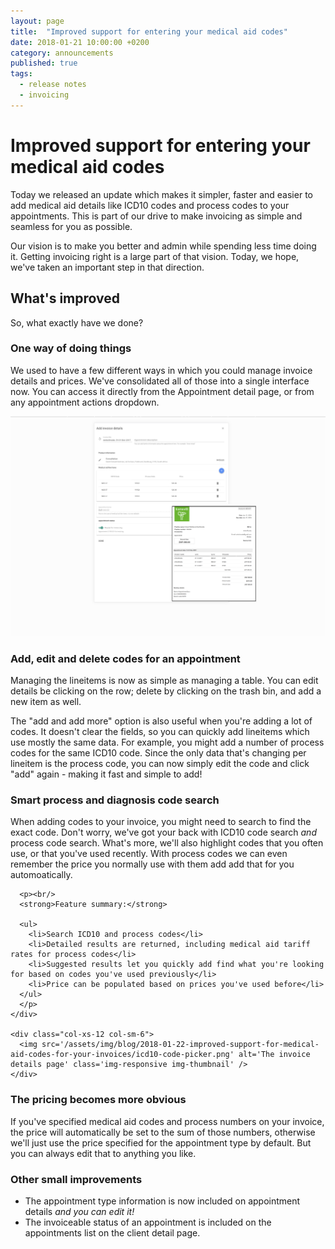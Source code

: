 ```yaml
---
layout: page
title:  "Improved support for entering your medical aid codes"
date: 2018-01-21 10:00:00 +0200
category: announcements
published: true
tags:
  - release notes
  - invoicing
---
```

# Improved support for entering your medical aid codes

Today we released an update which makes it simpler, faster and easier to add medical aid details like ICD10 codes and process codes to your appointments. This is part of our drive to make invoicing as simple and seamless for you as possible.

Our vision is to make you better and admin while spending less time doing it. Getting invoicing right is a large part of that vision. Today, we hope, we've taken an important step in that direction.

## What's improved

So, what exactly have we done?

### One way of doing things

We used to have a few different ways in which you could manage invoice details and prices. We've consolidated all of those into a single interface now. You can access it directly from the Appointment detail page, or from any appointment actions dropdown.

<img src='/assets/img/blog/2018-01-22-improved-support-for-medical-aid-codes-for-your-invoices/invoice-details-page.png' alt='The invoice details page' class='img-responsive img-thumbnail' />

### Add, edit and delete codes for an appointment

Managing the lineitems is now as simple as managing a table. You can edit details be clicking on the row; delete by clicking on the trash bin, and add a new item as well.

The "add and add more" option is also useful when you're adding a lot of codes. It doesn't clear the fields, so you can quickly add lineitems which use mostly the same data. For example, you might add a number of process codes for the same ICD10 code. Since the only data that's changing per lineitem is the process code, you can now simply edit the code and click "add" again - making it fast and simple to add!

<div class='block' >

  <h3>Smart process and diagnosis code search</h3>

  <div class="row my-4">
    <div class="col-xs-12 col-sm-6">
      When adding codes to your invoice, you might need to search to find the exact code. Don't worry, we've got your back with ICD10 code search <i>and</i> process code search. What's more, we'll also highlight codes that you often use, or that you've used recently. With process codes we can even remember the price you normally use with them add add that for you automoatically.

      <p><br/>
      <strong>Feature summary:</strong>

      <ul>
        <li>Search ICD10 and process codes</li>
        <li>Detailed results are returned, including medical aid tariff rates for process codes</li>
        <li>Suggested results let you quickly add find what you're looking for based on codes you've used previously</li>
        <li>Price can be populated based on prices you've used before</li>
      </ul>
      </p>
    </div>

    <div class="col-xs-12 col-sm-6">
      <img src='/assets/img/blog/2018-01-22-improved-support-for-medical-aid-codes-for-your-invoices/icd10-code-picker.png' alt='The invoice details page' class='img-responsive img-thumbnail' />
    </div>
  </div>
</div>

### The pricing becomes more obvious

If you've specified medical aid codes and process numbers on your invoice, the price will automatically be set to the sum of those numbers, otherwise we'll just use the price specified for the appointment type by default. But you can always edit that to anything you like.

### Other small improvements

* The appointment type information is now included on appointment details _and you can edit it!_
* The invoiceable status of an appointment is included on the appointments list on the client detail page.


